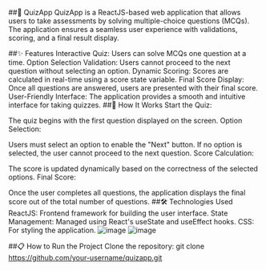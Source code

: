 ##🎯 QuizApp
QuizApp is a ReactJS-based web application that allows users to take assessments by solving multiple-choice questions (MCQs). The application ensures a seamless user experience with validations, scoring, and a final result display.

##✨ Features
Interactive Quiz: Users can solve MCQs one question at a time.
Option Selection Validation: Users cannot proceed to the next question without selecting an option.
Dynamic Scoring: Scores are calculated in real-time using a score state variable.
Final Score Display: Once all questions are answered, users are presented with their final score.
User-Friendly Interface: The application provides a smooth and intuitive interface for taking quizzes.
##🚀 How It Works
Start the Quiz:

The quiz begins with the first question displayed on the screen.
Option Selection:

Users must select an option to enable the "Next" button.
If no option is selected, the user cannot proceed to the next question.
Score Calculation:

The score is updated dynamically based on the correctness of the selected options.
Final Score:

Once the user completes all questions, the application displays the final score out of the total number of questions.
##🛠️ Technologies Used
ReactJS: Frontend framework for building the user interface.
State Management: Managed using React's useState and useEffect hooks.
CSS: For styling the application.
![image](https://github.com/user-attachments/assets/a75d1f58-781f-4c76-a893-a32be1f1f9eb)
![image](https://github.com/user-attachments/assets/8cffe824-d963-4e93-8755-112e20605d79)




##📋 How to Run the Project
Clone the repository:
git clone https://github.com/your-username/quizapp.git
